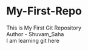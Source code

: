 # My-First-Repo
This is My First Git Repository
<br>
Author - Shuvam_Saha
<br>
I am learning git here
